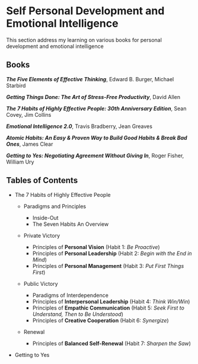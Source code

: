 # Self Personal Development and Emotional Intelligence

This section address my learning on various books for personal development and emotional intelligence

## Books

***The Five Elements of Effective Thinking***, Edward B. Burger, Michael Starbird

***Getting Things Done: The Art of Stress-Free Productivity***, David Allen

***The 7 Habits of Highly Effective People: 30th Anniversary Edition***, Sean Covey, Jim Collins

***Emotional Intelligence 2.0***, Travis Bradberry, Jean Greaves

***Atomic Habits: An Easy & Proven Way to Build Good Habits & Break Bad Ones***, James Clear

***Getting to Yes: Negotiating Agreement Without Giving In***, Roger Fisher, William Ury


## Tables of Contents

- The 7 Habits of Highly Effective People

    - Paradigms and Principles

        - Inside-Out
        - The Seven Habits An Overview

    - Private Victory

        - Principles of **Personal Vision**
              (Habit 1: _Be Proactive_)
        - Principles of **Personal Leadership**
              (Habit 2: _Begin with the End in Mind_)
        - Principles of **Personal Management**
              (Habit 3: _Put First Things First_)


    - Public Victory
        - Paradigms of Interdependence
        - Principles of **Interpersonal Leadership**
              (Habit 4: _Think Win/Win_)
        - Principles of **Empathic Communication**
              (Habit 5: _Seek First to Understand, Then to Be Understood_)
        - Principles of **Creative Cooperation**
              (Habit 6: _Synergize_)

    - Renewal
        - Principles of **Balanced Self-Renewal**
              (Habit 7: _Sharpen the Saw_)



- Getting to Yes
